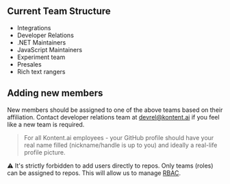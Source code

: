 ## Current Team Structure 

- Integrations
- Developer Relations
- .NET Maintainers
- JavaScript Maintainers
- Experiment team
- Presales
- Rich text rangers

## Adding new members
New members should be assigned to one of the above teams based on their affiliation. Contact developer relations team at devrel@kontent.ai if you feel like a new team is required.

> For all Kontent.ai employees - your GitHub profile should have your real name filled (nickname/handle is up to you) and ideally a real-life profile picture.

⚠️ It's strictly forbidden to add users directly to repos. Only teams (roles) can be assigned to repos. This will allow us to manage [RBAC](https://en.wikipedia.org/wiki/Role-based_access_control).
